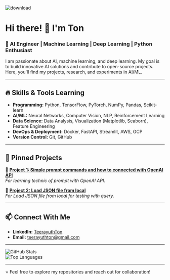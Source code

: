 ![download](https://user-images.githubusercontent.com/12950654/180751496-f24d986b-4758-465c-93ce-cbacd0dc02c9.png)

# Hi there! 👋 I'm Ton

### 🚀 AI Engineer | Machine Learning | Deep Learning | Python Enthusiast

I am passionate about AI, machine learning, and deep learning. 
My goal is to build innovative AI solutions and contribute to open-source projects. 
Here, you'll find my projects, research, and experiments in AI/ML.

---

## 🔥 Skills & Tools Learning
- **Programming:** Python, TensorFlow, PyTorch, NumPy, Pandas, Scikit-learn
- **AI/ML:** Neural Networks, Computer Vision, NLP, Reinforcement Learning
- **Data Science:** Data Analysis, Visualization (Matplotlib, Seaborn), Feature Engineering
- **DevOps & Deployment:** Docker, FastAPI, Streamlit, AWS, GCP
- **Version Control:** Git, GitHub

---

## 📌 Pinned Projects
🔹 **[Project 1: Simple prompt commands and how to connected with OpenAI API](https://github.com/teerayuthton/AI-Learning-Prompt/tree/main/prompt_commands/simple_call)**  
_For learning technic of prompt with OpenAI API._

🔹 **[Project 2: Load JSON file from local](https://github.com/teerayuthton/AI-Learning-Query/tree/main/functions)**  
_For Load JSON file from local for testing with query._

---

## 📫 Connect With Me
- **LinkedIn:** [TeerayuthTon](https://linkedin.com/in/teerayuthton)
- **Email:** teerayuthton@gmail.com

---

![GitHub Stats](https://github-readme-stats.vercel.app/api?username=teerayuthton&show_icons=true&theme=radical)  
![Top Languages](https://github-readme-stats.vercel.app/api/top-langs/?username=teerayuthton&layout=compact&theme=radical)

---

⭐ Feel free to explore my repositories and reach out for collaboration!


<!---
teerayuthton/teerayuthton is a ✨ special ✨ repository because its `README.md` (this file) appears on your GitHub profile.
You can click the Preview link to take a look at your changes.
--->
